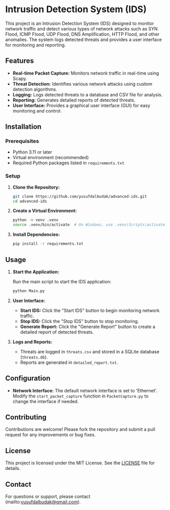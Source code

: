 # Intrusion Detection System (IDS)

This project is an Intrusion Detection System (IDS) designed to monitor network traffic and detect various types of network attacks such as SYN Flood, ICMP Flood, UDP Flood, DNS Amplification, HTTP Flood, and other anomalies. The system logs detected threats and provides a user interface for monitoring and reporting.

## Features

- **Real-time Packet Capture:** Monitors network traffic in real-time using Scapy.
- **Threat Detection:** Identifies various network attacks using custom detection algorithms.
- **Logging:** Logs detected threats to a database and CSV file for analysis.
- **Reporting:** Generates detailed reports of detected threats.
- **User Interface:** Provides a graphical user interface (GUI) for easy monitoring and control.

## Installation

### Prerequisites

- Python 3.11 or later
- Virtual environment (recommended)
- Required Python packages listed in `requirements.txt`

### Setup

1. **Clone the Repository:**

   ```bash
   git clone https://github.com/yusufdalbudak/advanced-ids.git
   cd advanced-ids
   ```

2. **Create a Virtual Environment:**

   ```bash
   python -m venv .venv
   source .venv/bin/activate  # On Windows, use .venv\Scripts\activate
   ```

3. **Install Dependencies:**

   ```bash
   pip install -r requirements.txt
   ```

## Usage

1. **Start the Application:**

   Run the main script to start the IDS application:

   ```bash
   python Main.py
   ```

2. **User Interface:**

   - **Start IDS:** Click the "Start IDS" button to begin monitoring network traffic.
   - **Stop IDS:** Click the "Stop IDS" button to stop monitoring.
   - **Generate Report:** Click the "Generate Report" button to create a detailed report of detected threats.

3. **Logs and Reports:**

   - Threats are logged in `threats.csv` and stored in a SQLite database (`threats.db`).
   - Reports are generated in `detailed_report.txt`.

## Configuration

- **Network Interface:** The default network interface is set to 'Ethernet'. Modify the `start_packet_capture` function in `PacketCapture.py` to change the interface if needed.

## Contributing

Contributions are welcome! Please fork the repository and submit a pull request for any improvements or bug fixes.

## License

This project is licensed under the MIT License. See the [LICENSE](LICENSE) file for details.

## Contact

For questions or support, please contact (mailto:yusufdalbudak@gmail.com).
